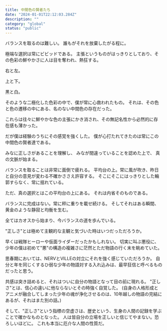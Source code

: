 ```yaml
---
title: 中間色の賢者たち
date: "2024-01-01T22:12:03.284Z"
description: ""
category: "global"
status: "public"
---
```


バランスを取るのは難しい。
誰もがそれを放棄したがる程に。

極端な選択は常にビビッドである。
主張というものがはっきりとしており、その色彩の鮮やかさに人は目を奪われ、熱狂する。

右と左。

上と下。

黒と白。

そのような二極化した色彩の中で、僕が常に心救われたもの。
それは、その色と色の遷移の中にある、名のない中間色の存在だった。

これらは往々に鮮やかな色の主張にかき消され、その無記名性から必然的に存在感も薄かった。


だが僕は経験のうちにその感覚を強くした。
僕が心打たれてきたのは常にこの中間色の賢者達である。


みなに正しさがあることを理解し、
みなが間違っていることを認めた上で、
真の文脈が始まる。

バランスを取ることは非常に面倒で疲れる。
平均台の上。常に風が吹き、昨日と自分の意見が変わる不確かささえ許容する。
そこにそこにはっきりとした輪郭すらなく、常に揺れている。

ただ、真の選択とはこの平均台の上にある。
それは内省そのものである。

バランスに完成はない。常に秤に重りを載せ続ける。
そしてそれはある瞬間、黄金のような静寂と均衡を生む。


全てはカオスから始まり、今バランスの道を歩んでいる。




"正しさ"とは極めて主観的な主観と気づいた時はいつだっただろうか。

早くは戦隊ヒーローや仮面ライダーだったかもしれない。
切実に叫ぶ悪役に、少年の僕は初めて"悪"の構造の複雑さに茫然とただ物語の行く末を眺めていた。

思春期においては、NERVとVILLEの対立にそれを強く感じていただろうか。
自分と年を同じくするひ弱な少年の物語対する入れ込みは、最早狂信と呼べるものだったと思う。

共感は突き詰めると、それはついに自分の物語となって目の前に現れる。
"正しさ"とは、信心の違いに他ならないとその時強く自覚した。
(自身の人格形成とアニメが融合してしまった少年の魂が浄化させるのは、10年越しの物語の完結にあるが、それはまた別の話。)

そして、"正しさ"という指標の空虚さは、歴史という、生身の人間の記録を学ぶことで確かなものとなった。
人は皆自分の立場を正しいと信じてやまない。恐ろしいほどに。
これも本当に厄介な人間の性質だ。